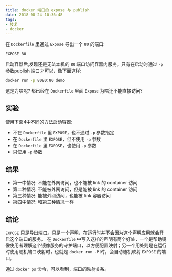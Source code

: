 ```yaml
---
title: docker 端口的 expose 与 publish
date: 2018-08-24 10:36:48
tags: 
- 技术
- docker
---
```


在 `Dockerfile` 里通过 `Expose` 导出一个 `80` 的端口:

```bash
EXPOSE 80
```

启动容器后,发现还是无法本机的 `80` 端口访问容器内服务。只有在启动时通过 `-p` 参数publish 端口才可以，像下面这样:

```bash
docker run -p 8080:80 demo
```

这是为啥呢?
都已经在 `Dockerfile` 里面 `Expose` 为啥还不能直接访问?

## 实验
使用下面4中不同的方法启动容器:

- 不在 `Dockerfile` 里 `EXPOSE`，也不通过 `-p` 参数指定
- 在 `Dockerfile` 里 `EXPOSE`，但不使用 `-p` 参数
- 在 `Dockerfile` 里 `EXPOSE`，也使用 `-p` 参数
- 只使用 `-p` 参数

## 结果

- 第一中情况: 不能在外网访问，也不能被 link 的 container 访问
- 第二种情况: 不能被外网访问，但是能被 link 的 container 访问
- 第三种情况: 能被外网访问，也能被 link 容器访问
- 第四中情况: 和第三种情况一样

## 结论
`EXPOSE` 只是导出端口。只是一个声明，在运行时并不会因为这个声明应用就会开启这个端口的服务。
在 `Dockerfile` 中写入这样的声明有两个好处，一个是帮助镜像使用者理解这个镜像服务的守护端口，以方便配置映射；另一个用处则是在运行时使用随机端口映射时，也就是 `docker run -P` 时，会自动随机映射 `EXPOSE` 的端口。

通过 `docker ps` 命令，可以看到，端口的映射关系。